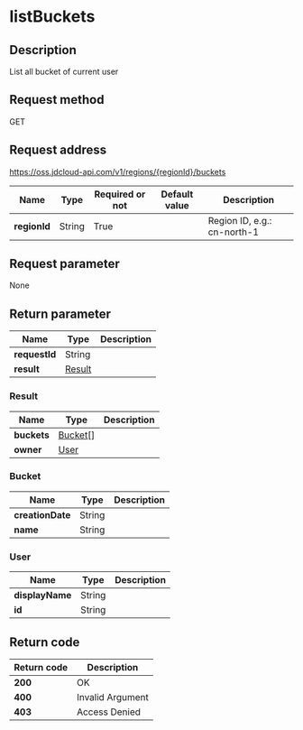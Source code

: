 # listBuckets


## Description
List all bucket of current user


## Request method
GET

## Request address
https://oss.jdcloud-api.com/v1/regions/{regionId}/buckets

|Name|Type|Required or not|Default value|Description|
|---|---|---|---|---|
|**regionId**|String|True||Region ID, e.g.: cn-north-1|

## Request parameter
None


## Return parameter
|Name|Type|Description|
|---|---|---|
|**requestId**|String||
|**result**|[Result](##Result)||


### <a name="Result">Result</a>
|Name|Type|Description|
|---|---|---|
|**buckets**|[Bucket[]](##Bucket)||
|**owner**|[User](##User)||
### <a name="Bucket">Bucket</a>
|Name|Type|Description|
|---|---|---|
|**creationDate**|String||
|**name**|String||
### <a name="User">User</a>
|Name|Type|Description|
|---|---|---|
|**displayName**|String||
|**id**|String||

## Return code
|Return code|Description|
|---|---|
|**200**|OK|
|**400**|Invalid Argument|
|**403**|Access Denied|
